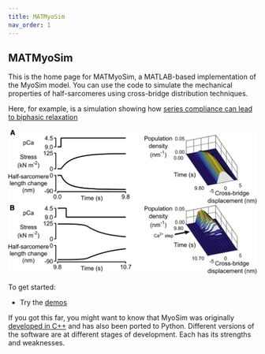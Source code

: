```yaml
---
title: MATMyoSim
nav_order: 1
---
```


## MATMyoSim

This is the home page for MATMyoSim, a MATLAB-based implementation of the MyoSim model. You can use the code to simulate the mechanical properties of half-sarcomeres using cross-bridge distribution techniques.

Here, for example, is a simulation showing how [series compliance can lead to biphasic relaxation](https://www.ncbi.nlm.nih.gov/pmc/articles/PMC4744171/)

![Distribution figure](distribution_image.png)

To get started:
+ Try the [demos](pages/demos/demos.html)

If you got this far, you might want to know that MyoSim was originally [developed in C++](http://www.myosim.org) and has also been ported to Python. Different versions of the software are at different stages of development. Each has its strengths and weaknesses.
